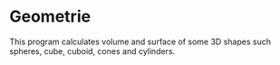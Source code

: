 # Geometrie
This program calculates volume and surface of some 3D shapes such spheres, cube, cuboid, cones and cylinders.
